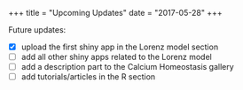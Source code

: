 +++
  title = "Upcoming Updates"
  date = "2017-05-28"
+++

Future updates:

- [x] upload the first shiny app in the Lorenz model section
- [ ] add all other shiny apps related to the Lorenz model
- [ ] add a description part to the Calcium Homeostasis gallery
- [ ] add tutorials/articles in the R section 